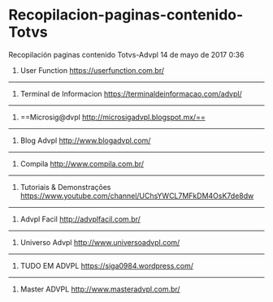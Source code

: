 # Recopilacion-paginas-contenido-Totvs
Recopilación paginas contenido Totvs-Advpl
14 de mayo de 2017 0:36

1. User Function
 https://userfunction.com.br/
- - -

1. Terminal de Informacion
https://terminaldeinformacao.com/advpl/
- - -

1. ==Microsig@dvpl
http://microsigadvpl.blogspot.mx/==
- - -

1. Blog Advpl
http://www.blogadvpl.com/
- - -

1. Compila
http://www.compila.com.br/
- - -

1. Tutoriais & Demonstrações
https://www.youtube.com/channel/UChsYWCL7MFkDM4OsK7de8dw
- - -

1. Advpl Facil
http://advplfacil.com.br/
- - -

1. Universo Advpl
http://www.universoadvpl.com/
- - -

1. TUDO EM ADVPL
https://siga0984.wordpress.com/
- - -

1. Master ADVPL
http://www.masteradvpl.com.br/